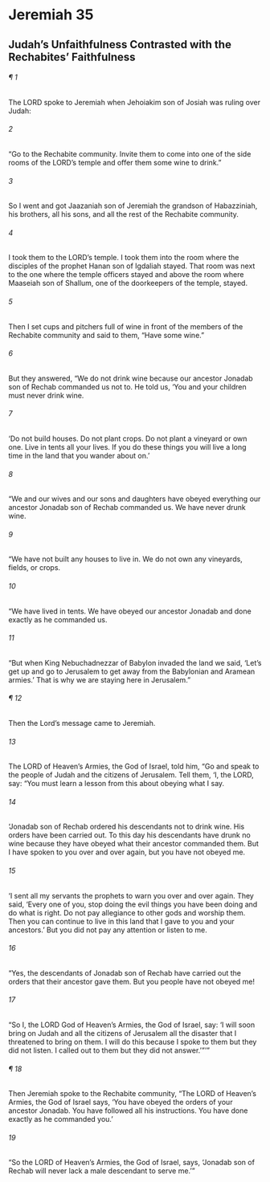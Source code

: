 # Jeremiah 35
## Judah’s Unfaithfulness Contrasted with the Rechabites’ Faithfulness
###### ¶ 1
The LORD spoke to Jeremiah when Jehoiakim son of Josiah was ruling over Judah:
###### 2
“Go to the Rechabite community. Invite them to come into one of the side rooms of the LORD’s temple and offer them some wine to drink.”
###### 3
So I went and got Jaazaniah son of Jeremiah the grandson of Habazziniah, his brothers, all his sons, and all the rest of the Rechabite community.
###### 4
I took them to the LORD’s temple. I took them into the room where the disciples of the prophet Hanan son of Igdaliah stayed. That room was next to the one where the temple officers stayed and above the room where Maaseiah son of Shallum, one of the doorkeepers of the temple, stayed.
###### 5
Then I set cups and pitchers full of wine in front of the members of the Rechabite community and said to them, “Have some wine.”
###### 6
But they answered, “We do not drink wine because our ancestor Jonadab son of Rechab commanded us not to. He told us, ‘You and your children must never drink wine.
###### 7
‘Do not build houses. Do not plant crops. Do not plant a vineyard or own one. Live in tents all your lives. If you do these things you will live a long time in the land that you wander about on.’
###### 8
“We and our wives and our sons and daughters have obeyed everything our ancestor Jonadab son of Rechab commanded us. We have never drunk wine.
###### 9
“We have not built any houses to live in. We do not own any vineyards, fields, or crops.
###### 10
“We have lived in tents. We have obeyed our ancestor Jonadab and done exactly as he commanded us.
###### 11
“But when King Nebuchadnezzar of Babylon invaded the land we said, ‘Let’s get up and go to Jerusalem to get away from the Babylonian and Aramean armies.’ That is why we are staying here in Jerusalem.”
###### ¶ 12
Then the Lord’s message came to Jeremiah.
###### 13
The LORD of Heaven’s Armies, the God of Israel, told him, “Go and speak to the people of Judah and the citizens of Jerusalem. Tell them, ‘I, the LORD, say: “You must learn a lesson from this about obeying what I say.
###### 14
‘Jonadab son of Rechab ordered his descendants not to drink wine. His orders have been carried out. To this day his descendants have drunk no wine because they have obeyed what their ancestor commanded them. But I have spoken to you over and over again, but you have not obeyed me.
###### 15
‘I sent all my servants the prophets to warn you over and over again. They said, ‘Every one of you, stop doing the evil things you have been doing and do what is right. Do not pay allegiance to other gods and worship them. Then you can continue to live in this land that I gave to you and your ancestors.’ But you did not pay any attention or listen to me.
###### 16
“Yes, the descendants of Jonadab son of Rechab have carried out the orders that their ancestor gave them. But you people have not obeyed me!
###### 17
“So I, the LORD God of Heaven’s Armies, the God of Israel, say: ‘I will soon bring on Judah and all the citizens of Jerusalem all the disaster that I threatened to bring on them. I will do this because I spoke to them but they did not listen. I called out to them but they did not answer.’”’”
###### ¶ 18
Then Jeremiah spoke to the Rechabite community, “The LORD of Heaven’s Armies, the God of Israel says, ‘You have obeyed the orders of your ancestor Jonadab. You have followed all his instructions. You have done exactly as he commanded you.’
###### 19
“So the LORD of Heaven’s Armies, the God of Israel, says, ‘Jonadab son of Rechab will never lack a male descendant to serve me.’”

